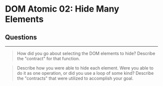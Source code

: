 # DOM Atomic 02: Hide Many Elements

## Questions

---

> How did you go about selecting the DOM elements to hide? Describe the "contract" for that function.

> Describe how you were able to hide each element. Were you able to do it as one operation, or did you use a loop of some kind? Describe the "contracts" that were utilized to accomplish your goal.